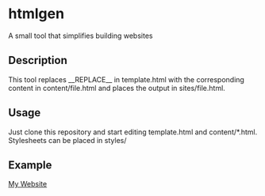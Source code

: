 # htmlgen
A small tool that simplifies building websites

## Description
This tool replaces \_\_REPLACE\_\_ in template.html with the corresponding content in content/file.html and places the output in sites/file.html.

## Usage
Just clone this repository and start editing template.html and content/*.html.<br>
Stylesheets can be placed in styles/<br>

## Example
[My Website](https://github.com/Benni3D/website)
